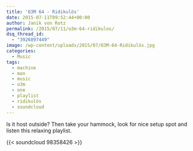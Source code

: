 ```yaml
---
title: 'O3M 64 - Ridikulös'
date: 2015-07-11T09:52:44+00:00
author: Janik von Rotz
permalink: /2015/07/11/o3m-64-ridikulos/
dsq_thread_id:
  - "3926897449"
image: /wp-content/uploads/2015/07/O3M-64-Ridikulös.jpg
categories:
  - Music
tags:
  - machine
  - man
  - music
  - o3m
  - one
  - playlist
  - ridikulös
  - soundcloud
---
```

Is it host outside? Then take your hammock, look for nice setup spot and listen this relaxing playlist.

{{< soundcloud 98358426 >}}